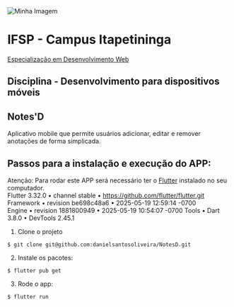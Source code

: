 <img src="https://itp.ifsp.edu.br/images/Artboard_1_copy_3.png" alt="Minha Imagem" style="display: block; margin-left: auto; margin-right: auto;">

# IFSP - Campus Itapetininga
[Especialização em Desenvolvimento Web](https://itp.ifsp.edu.br/index.php/pos-graduacao/2-uncategorised/108-espweb)

## Disciplina - Desenvolvimento para dispositivos móveis

## Notes'D
Aplicativo mobile que permite usuários adicionar, editar e remover anotações de forma simplicada.

## Passos para a instalação e execução do APP:

Atenção: Para rodar este APP será necessário ter o  [Flutter](https://docs.flutter.dev/get-started/install/linux/desktop) instalado no seu computador.  
Flutter 3.32.0 • channel stable • https://github.com/flutter/flutter.git    
Framework • revision be698c48a6 • 2025-05-19 12:59:14 -0700   
Engine • revision 1881800949 • 2025-05-19 10:54:07 -0700
Tools • Dart 3.8.0 • DevTools 2.45.1

1. Clone o projeto   
```shell
$ git clone git@github.com:danielsantosoliveira/NotesD.git
```
2. Instale os pacotes:
```shell
$ flutter pub get
```
3. Rode o app:  
```shell
$ flutter run
```